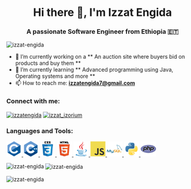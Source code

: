 <h1 align="center">Hi there 👋, I'm Izzat Engida</h1>
<h3 align="center">A passionate Software Engineer from Ethiopia 🇪🇹</h3>

<p align="left"> <img src="https://komarev.com/ghpvc/?username=izzat-engida&label=Profile%20views&color=0e75b6&style=flat" alt="izzat-engida" /> </p>

- 🔭 I’m currently working on a ** An auction site where buyers bid on products and buy them **
- 🌱 I’m currently learning ** Advanced programming using Java, Operating systems and more **
- 📫 How to reach me: **izzatengida7@gmail.com**

<h3 align="left">Connect with me:</h3>
<p align="left">
<a href="https://instagram.com/izzatengida" target="_blank"><img align="center" src="https://raw.githubusercontent.com/rahuldkjain/github-profile-readme-generator/master/src/images/icons/Social/instagram.svg" alt="izzatengida" height="30" width="40" /></a>
<a href="https://www.leetcode.com/izzat_izorium" target="_blank"><img align="center" src="https://raw.githubusercontent.com/rahuldkjain/github-profile-readme-generator/master/src/images/icons/Social/leet-code.svg" alt="izzat_izorium" height="30" width="40" /></a>
</p>

<h3 align="left">Languages and Tools:</h3>
<p align="left"> 
<a href="https://www.cprogramming.com/" target="_blank" rel="noreferrer"> <img src="https://raw.githubusercontent.com/devicons/devicon/master/icons/c/c-original.svg" alt="c" width="40" height="40"/> </a> 
<a href="https://www.w3schools.com/cpp/" target="_blank" rel="noreferrer"> <img src="https://raw.githubusercontent.com/devicons/devicon/master/icons/cplusplus/cplusplus-original.svg" alt="cplusplus" width="40" height="40"/> </a> 
<a href="https://www.w3schools.com/css/" target="_blank" rel="noreferrer"> <img src="https://raw.githubusercontent.com/devicons/devicon/master/icons/css3/css3-original-wordmark.svg" alt="css3" width="40" height="40"/> </a> 
<a href="https://www.w3.org/html/" target="_blank" rel="noreferrer"> <img src="https://raw.githubusercontent.com/devicons/devicon/master/icons/html5/html5-original-wordmark.svg" alt="html5" width="40" height="40"/> </a> 
<a href="https://www.java.com" target="_blank" rel="noreferrer"> <img src="https://raw.githubusercontent.com/devicons/devicon/master/icons/java/java-original.svg" alt="java" width="40" height="40"/> </a> 
<a href="https://developer.mozilla.org/en-US/docs/Web/JavaScript" target="_blank" rel="noreferrer"> <img src="https://raw.githubusercontent.com/devicons/devicon/master/icons/javascript/javascript-original.svg" alt="javascript" width="40" height="40"/> </a> 
<a href="https://www.mysql.com/" target="_blank" rel="noreferrer"> <img src="https://raw.githubusercontent.com/devicons/devicon/master/icons/mysql/mysql-original-wordmark.svg" alt="mysql" width="40" height="40"/> </a> 
<a href="https://www.python.org/" target="_blank" rel="noreferrer"> <img src="https://raw.githubusercontent.com/devicons/devicon/master/icons/python/python-original.svg" alt="python" width="40" height="40"/> </a> 
<a href="https://www.php.net/" target="_blank" rel="noreferrer"> <img src="https://raw.githubusercontent.com/devicons/devicon/master/icons/php/php-original.svg" alt="php" width="40" height="40"/> </a> 
</p>


<p><img align="left" src="https://github-readme-stats.vercel.app/api/top-langs?username=izzat-engida&show_icons=true&locale=en&layout=compact" alt="izzat-engida" /></p>

<p> <img align="center" src="https://github-readme-stats.vercel.app/api?username=izzat-engida&show_icons=true&locale=en" alt="izzat-engida" /></p>

<p><img align="center" src="https://github-readme-streak-stats.herokuapp.com/?user=izzat-engida&" alt="izzat-engida" /></p>
